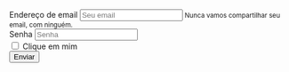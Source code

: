 <!DOCTYPE html>
<html>
<head>
  <title>Formulários - Netlify</title>
  <link rel="stylesheet" href="https://stackpath.bootstrapcdn.com/bootstrap/4.1.3/css/bootstrap.min.css" integrity="sha384-MCw98/SFnGE8fJT3GXwEOngsV7Zt27NXFoaoApmYm81iuXoPkFOJwJ8ERdknLPMO" crossorigin="anonymous">
  <link rel="stylesheet" href="https://cdn.jsdelivr.net/npm/sweetalert2@9.5.3/dist/sweetalert2.min.css" />
  <style>
    body {
      padding-top: 20px;
    }
  </style>
</head>
<body>
  <div class="container">
    <div class="row">
      <div class="col-12">
        <form id="formulario" name="formulario-login" method="POST" action="/" data-netlify="true">
          <div class="form-group">
            <label for="exampleInputEmail1">Endereço de email</label>
            <input name="email" type="email" class="form-control" id="exampleInputEmail1" aria-describedby="emailHelp" placeholder="Seu email">
            <small id="emailHelp" class="form-text text-muted">Nunca vamos compartilhar seu email, com ninguém.</small>
          </div>
          <div class="form-group">
            <label for="exampleInputPassword1">Senha</label>
            <input name="senha" type="password" class="form-control" id="exampleInputPassword1" placeholder="Senha">
          </div>
          <div class="form-group form-check">
            <input name="termos" type="checkbox" class="form-check-input" id="exampleCheck1">
            <label class="form-check-label" for="exampleCheck1">Clique em mim</label>
          </div>
          <button type="submit" class="btn btn-primary">Enviar</button>
        </form>
      </div>
    </div>
  </div>

  <script src="https://code.jquery.com/jquery-3.4.1.min.js" integrity="sha256-CSXorXvZcTkaix6Yvo6HppcZGetbYMGWSFlBw8HfCJo=" crossorigin="anonymous"></script>
  <script src="https://cdnjs.cloudflare.com/ajax/libs/popper.js/1.14.3/umd/popper.min.js" integrity="sha384-ZMP7rVo3mIykV+2+9J3UJ46jBk0WLaUAdn689aCwoqbBJiSnjAK/l8WvCWPIPm49" crossorigin="anonymous"></script>
  <script src="https://stackpath.bootstrapcdn.com/bootstrap/4.1.3/js/bootstrap.min.js" integrity="sha384-ChfqqxuZUCnJSK3+MXmPNIyE6ZbWh2IMqE241rYiqJxyMiZ6OW/JmZQ5stwEULTy" crossorigin="anonymous"></script>
  <script src="https://cdn.jsdelivr.net/npm/sweetalert2@9.5.3/dist/sweetalert2.all.min.js"></script>
  <script>
    $(document).ready(function ($) {
      const $formulario = $("#formulario");
      
      $formulario.submit(e => {
        e.preventDefault();
        const $action = $formulario.attr('action');
        const $data = $formulario.serialize();
        $.post($action, $data).then(() => {
          Swal.fire({
              icon: 'success',
              title: 'Mensagem Enviada!',
              text: 'Muito obrigado!',
              footer: '<a href="/">Voltar para home</a>'
          });
        });
      });

    });
  </script>
</body>
</html>
